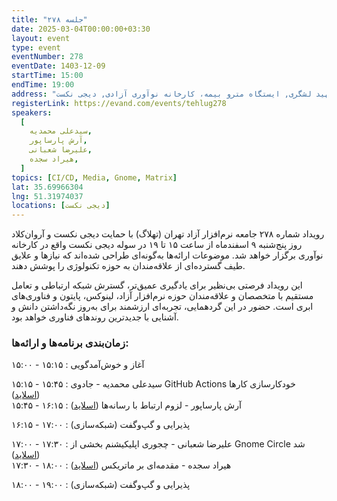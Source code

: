 ```yaml
---
title: "جلسه ۲۷۸"
date: 2025-03-04T00:00:00+03:30
layout: event
type: event
eventNumber: 278
eventDate: 1403-12-09
startTime: 15:00
endTime: 19:00
address: "تهران تهران, اتوبان شهید لشگری, ایستگاه مترو بیمه، کارخانه نوآوری آزادی, دیجی نکست"
registerLink: https://evand.com/events/tehlug278
speakers:
  [
    سیدعلی محمدیه,
    آرش پارساپور,
    علیرضا شعبانی,
    هیراد سجده,
  ]
topics: [CI/CD, Media, Gnome, Matrix]
lat: 35.69966304
lng: 51.31974037
locations: [دیجی نکست]
---
```

رویداد شماره ۲۷۸ جامعه نرم‌افزار آزاد تهران (تهلاگ) با حمایت دیجی نکست و آروان‌کلاد روز پنج‌شنبه ۹ اسفندماه از ساعت ۱۵ تا ۱۹ در سوله دیجی نکست واقع در کارخانه نوآوری برگزار خواهد شد. موضوعات ارائه‌ها به‌گونه‌ای طراحی شده‌اند که نیازها و علایق طیف گسترده‌ای از علاقه‌مندان به حوزه تکنولوژی را پوشش دهند.

این رویداد فرصتی بی‌نظیر برای یادگیری عمیق‌تر، گسترش شبکه ارتباطی و تعامل مستقیم با متخصصان و علاقه‌مندان حوزه نرم‌افزار آزاد، لینوکس، پایتون و فناوری‌های ابری است. حضور در این گردهمایی، تجربه‌ای ارزشمند برای به‌روز نگه‌داشتن دانش و آشنایی با جدیدترین روندهای فناوری خواهد بود.


### زمان‌بندی برنامه‌ها و ارائه‌ها:
۱۵:۰۰ - ۱۵:۱۵ : آغاز و خوش‌آمدگویی

۱۵:۱۵ - ۱۵:۴۵ : سیدعلی محمدیه - جادوی GitHub Actions خودکارسازی کارها ([اسلاید](/events/presentations/278/the-magic-of-github-actions.pdf))  
۱۵:۴۵ - ۱۶:۱۵ : آرش پارساپور - لزوم ارتباط با رسانه‌ها ([اسلاید](/events/presentations/278/the-importance-of-communication-between-programmers-and-the-media.pptx))

۱۶:۱۵ - ۱۷:۰۰ : پذیرایی و گپ‌و‌گفت (شبکه‌سازی)

۱۷:۰۰ - ۱۷:۳۰ : علیرضا شعبانی - چجوری اپلیکیشنم بخشی از Gnome Circle شد ([اسلاید](/events/presentations/278/gnome-circle.pdf))  
۱۷:۳۰ - ۱۸:۰۰ : هیراد سجده - مقدمه‌ای بر ماتریکس ([اسلاید](/events/presentations/278/introduction-to-matrix.pdf))

۱۸:۰۰ - ۱۹:۰۰ : پذیرایی و گپ‌و‌گفت (شبکه‌سازی)  
